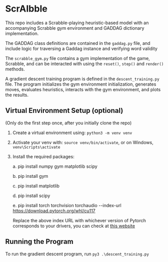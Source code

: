 # ScrAIbble
This repo includes a Scrabble-playing heuristic-based model with an accompanying Scrabble gym environment and GADDAG dictionary implementation.

The GADDAG class definitions are contained in the `gaddag.py` file, and include logic for traversing a Gaddag instance and verifying word validity

The `scrabble_gym.py` file contains a gym implementation of the game, Scrabble, and can be interacted with using the `reset()`, `step()` and `render()` methods.

A gradient descent training program is defined in the `descent_training.py` file. The program initializes the gym environment initialization, generates moves, evaluates heuristics, interacts with the gym environment, and plots the results. 

## Virtual Environment Setup (optional)
(Only do the first step once, after you initially clone the repo)
1. Create a virtual environment using:
``python3 -m venv venv``
2. Activate your venv with:
``source venv/bin/activate``, or on Windows, ``venv\Scripts\activate``
3. Install the required packages:
   
   a. pip install numpy gym matplotlib scipy
   
   b. pip install gym
   
   c. pip install matplotlib
   
   d. pip install scipy
   
   e. pip install torch torchvision torchaudio --index-url https://download.pytorch.org/whl/cu117

   Replace the above index URL with whichever version of Pytorch corresponds to your drivers, you can check at [this website](https://pytorch.org/get-started/locally/)

## Running the Program

To run the gradient descent program, run `py3 .\descent_training.py`
